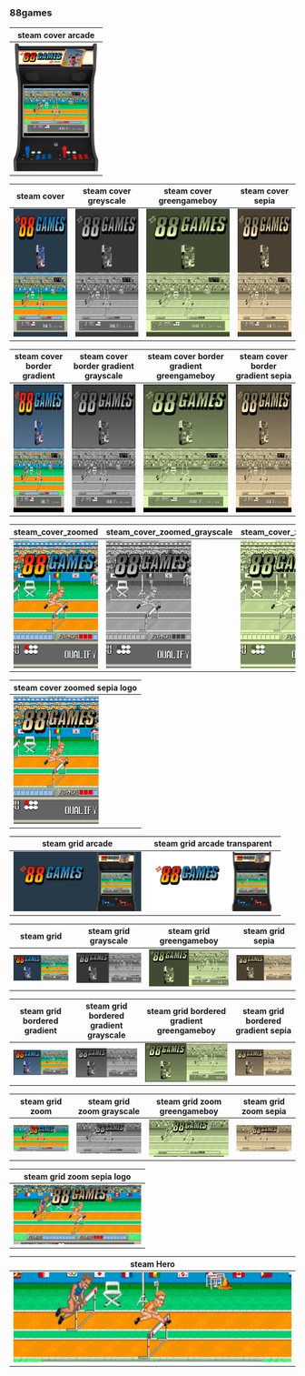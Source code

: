 ### 88games

| steam cover arcade |
|-------|
|<IMG src="steam_cover_arcade/88games.png" width="150" height="225" />|

| steam cover | steam cover greyscale | steam cover greengameboy | steam cover sepia |
|-------|-------|-------|-------|
|<IMG src="steam_cover/88games.png" width="150" height="225" />|<IMG src="steam_cover_greyscale/88games.png" width="150" height="225" />|<IMG src="steam_cover_greengameboy/88games.png" width="150" height="225" />|<IMG src="steam_cover_sepia/88games.png" width="150" height="225" />|

| steam cover border gradient | steam cover border gradient grayscale | steam cover border gradient greengameboy | steam cover border gradient sepia |
|-------|-------|-------|-------|
|<IMG src="steam_cover_border_gradient/88games.png" width="150" height="225" />|<IMG src="steam_cover_border_gradient_grayscale/88games.png" width="150" height="225" />|<IMG src="steam_cover_border_gradient_greengameboy/88games.png" width="150" height="225" />|<IMG src="steam_cover_border_gradient_sepia/88games.png" width="150" height="225" />|

| steam_cover_zoomed | steam_cover_zoomed_grayscale | steam_cover_zoomed_greengameboy | steam_cover_zoomed_sepia |
|-------|-------|-------|-------|
|<IMG src="steam_cover_zoomed/88games.png" width="150" height="225" />|<IMG src="steam_cover_zoomed_grayscale/88games.png" width="150" height="225" />|<IMG src="steam_cover_zoomed_greengameboy/88games.png" width="150" height="225" />|<IMG src="steam_cover_zoomed_sepia/88games.png" width="150" height="225" />|

| steam cover zoomed sepia logo | 
|-------|
|<IMG src="steam_cover_zoomed_sepia_logo/88games.png" width="150" height="225" />|

| steam grid arcade | steam grid arcade transparent |
|-------|-------|
|<IMG src="steam_grid_arcade/88games.png" width="225"/>|<IMG src="steam_grid_arcade_transparent/88games.png" width="225"/>|

| steam grid | steam grid grayscale | steam grid greengameboy | steam grid sepia |
|-------|-------|-------|-------|
|<IMG src="steam_grid/88games.png" width="225"/>|<IMG src="steam_grid_grayscale/88games.png" width="225"/>|<IMG src="steam_grid_greengameboy/88games.png" width="225"/>|<IMG src="steam_grid_sepia/88games.png" width="225"/>|

| steam grid bordered gradient | steam grid bordered gradient grayscale | steam grid bordered gradient greengameboy | steam grid bordered gradient sepia |
|-------|-------|-------|-------|
|<IMG src="steam_grid_bordered_gradient/88games.png" width="225"/>|<IMG src="steam_grid_bordered_gradient_grayscale/88games.png" width="225"/>|<IMG src="steam_grid_bordered_gradient_greengameboy/88games.png" width="225"/>|<IMG src="steam_grid_bordered_gradient_sepia/88games.png" width="225"/>|

| steam grid zoom | steam grid zoom grayscale | steam grid zoom greengameboy | steam grid zoom sepia |
|-------|-------|-------|-------|
|<IMG src="steam_grid_zoom/88games.png" width="225"/>|<IMG src="steam_grid_zoom_grayscale/88games.png" width="225"/>|<IMG src="steam_grid_zoom_greengameboy/88games.png" width="225"/>|<IMG src="steam_grid_zoom_sepia/88games.png" width="225"/>|

| steam grid zoom sepia logo |
|-------|
|<IMG src="steam_grid_zoom_sepia_logo/88games.png" width="225"/>|

| steam Hero |
|-------|
|<IMG src="heroes/88games.png" width="600"/>|